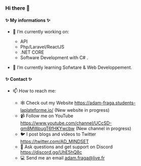 ### Hi there 👋

#### ✨ My informations ✨ 



- 🔭 I’m currently working on:

    -  API
    -  Php/Laravel/ReactJS
    -  .NET CORE
    -  Software Development with C# .
    
   
- 🌱 I’m currently learning Sofwtare & Web Developpement.


#### ✨ Contact ✨ 

- 📫 How to reach me: 

  - 🕸️ Check out my Website https://adam-fraga.students-laplateforme.io/ (New website in progress)
  - 📹 Follow me on YouTube https://www.youtube.com/channel/UCcSD-gm8MWpugT6fHKYwcbw (New channel in progress)
  - 🐦 I post blogs and videos to Twitter https://twitter.com/AD_MINDSET 
  - 🔌 Ask questions and get support on Discord https://discord.gg/UhE5hQ8c
  - 💻 Send me an email adam.fraga@live.fr

